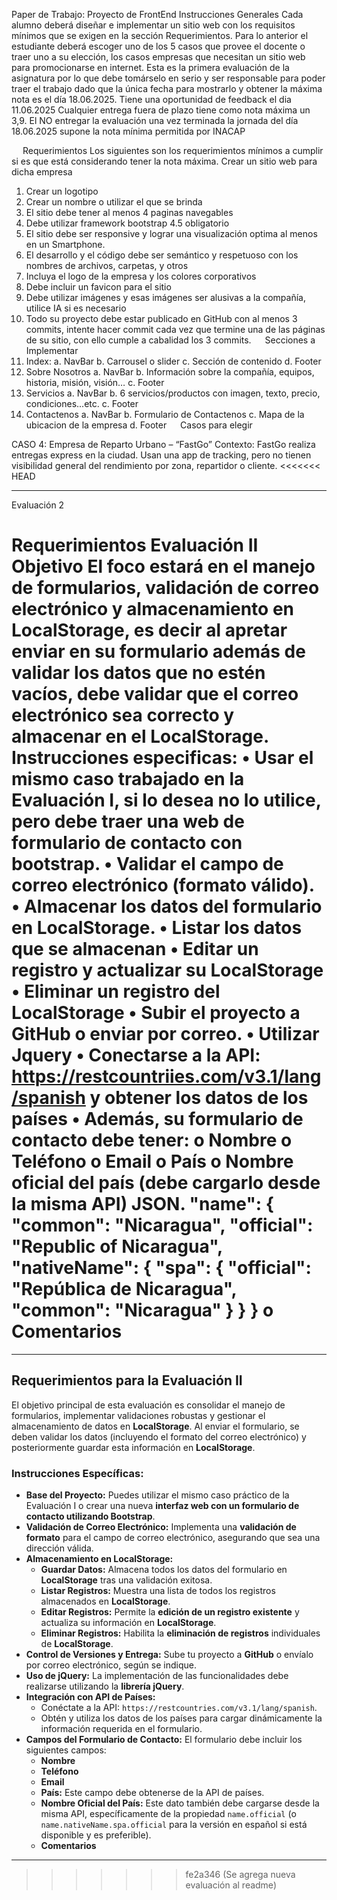  
Paper de Trabajo: Proyecto de FrontEnd
Instrucciones Generales
Cada alumno deberá diseñar e implementar un sitio web con los requisitos mínimos que se exigen en la sección Requerimientos. Para lo anterior el estudiante deberá escoger uno de los 5 casos que provee el docente o traer uno a su elección, los casos empresas que necesitan un sitio web para promocionarse en internet.
Esta es la primera evaluación de la asignatura por lo que debe tomárselo en serio y ser responsable para poder traer el trabajo dado que la única fecha para mostrarlo y obtener la máxima nota es el día 18.06.2025. Tiene una oportunidad de feedback el dia 11.06.2025
Cualquier entrega fuera de plazo tiene como nota máxima un 3,9. El NO entregar la evaluación una vez terminada la jornada del día 18.06.2025 supone la nota mínima permitida por INACAP
 
 
Requerimientos
Los siguientes son los requerimientos mínimos a cumplir si es que está considerando tener la nota máxima.
Crear un sitio web para dicha empresa
1.	Crear un logotipo
2.	Crear un nombre o utilizar el que se brinda
3.	El sitio debe tener al menos 4 paginas navegables
4.	Debe utilizar framework bootstrap 4.5 obligatorio
5.	El sitio debe ser responsive y lograr una visualización optima al menos en un Smartphone.
6.	El desarrollo y el código debe ser semántico y respetuoso con los nombres de archivos, carpetas, y otros
7.	Incluya el logo de la empresa y los colores corporativos
8.	Debe incluir un favicon para el sitio
9.	Debe utilizar imágenes y esas imágenes ser alusivas a la compañía, utilice IA si es necesario
10.	Todo su proyecto debe estar publicado en GitHub con al menos 3 commits, intente hacer commit cada vez que termine una de las páginas de su sitio, con ello cumple a cabalidad los 3 commits.  
Secciones a Implementar
1.	Index:
a.	NavBar
b.	Carrousel o slider
c.	Sección de contenido
d.	Footer
2.	Sobre Nosotros
a.	NavBar
b.	Información sobre la compañía, equipos, historia, misión, visión…
c.	Footer
3.	Servicios
a.	NavBar
b.	6 servicios/productos con imagen, texto, precio, condiciones...etc.
c.	Footer
4.	Contactenos
a.	NavBar
b.	Formulario de Contactenos
c.	Mapa de la ubicacion de la empresa
d.	Footer
 
Casos para elegir
 
CASO 4: Empresa de Reparto Urbano – “FastGo”
Contexto:
FastGo realiza entregas express en la ciudad. Usan una app de tracking, pero no tienen visibilidad general del rendimiento por zona, repartidor o cliente.
<<<<<<< HEAD

---------------------------------------------------------------------------------------------------------------------------------------------------------------
Evaluación 2 

Requerimientos Evaluación II
Objetivo
El foco estará en el manejo de formularios, validación de correo electrónico y almacenamiento en LocalStorage, es decir al apretar enviar en su formulario además de validar los datos que no estén vacíos, debe validar que el correo electrónico sea correcto y almacenar en el LocalStorage. Instrucciones especificas:
•	Usar el mismo caso trabajado en la Evaluación I, si lo desea no lo utilice, pero debe traer una web de formulario de contacto con bootstrap.
•	Validar el campo de correo electrónico (formato válido).
•	Almacenar los datos del formulario en LocalStorage.
•	Listar los datos que se almacenan
•	Editar un registro y actualizar su LocalStorage
•	Eliminar un registro del LocalStorage
•	Subir el proyecto a GitHub o enviar por correo.
•	Utilizar Jquery
•	Conectarse a la API: https://restcountriies.com/v3.1/lang/spanish y obtener los datos de los países
•	Además, su formulario de contacto debe tener:
o	Nombre
o	Teléfono
o	Email
o	País
o	Nombre oficial del país (debe cargarlo desde la misma API) JSON.
    "name": {
      "common": "Nicaragua",
      "official": "Republic of Nicaragua",
      "nativeName": {
        "spa": {
          "official": "República de Nicaragua",
          "common": "Nicaragua"
        }
      }
    }
o	Comentarios
=======
 
---

## Requerimientos para la Evaluación II

El objetivo principal de esta evaluación es consolidar el manejo de formularios, implementar validaciones robustas y gestionar el almacenamiento de datos en **LocalStorage**. Al enviar el formulario, se deben validar los datos (incluyendo el formato del correo electrónico) y posteriormente guardar esta información en **LocalStorage**.

### Instrucciones Específicas:

* **Base del Proyecto:** Puedes utilizar el mismo caso práctico de la Evaluación I o crear una nueva **interfaz web con un formulario de contacto utilizando Bootstrap**.
* **Validación de Correo Electrónico:** Implementa una **validación de formato** para el campo de correo electrónico, asegurando que sea una dirección válida.
* **Almacenamiento en LocalStorage:**
    * **Guardar Datos:** Almacena todos los datos del formulario en **LocalStorage** tras una validación exitosa.
    * **Listar Registros:** Muestra una lista de todos los registros almacenados en **LocalStorage**.
    * **Editar Registros:** Permite la **edición de un registro existente** y actualiza su información en **LocalStorage**.
    * **Eliminar Registros:** Habilita la **eliminación de registros** individuales de **LocalStorage**.
* **Control de Versiones y Entrega:** Sube tu proyecto a **GitHub** o envíalo por correo electrónico, según se indique.
* **Uso de jQuery:** La implementación de las funcionalidades debe realizarse utilizando la **librería jQuery**.
* **Integración con API de Países:**
    * Conéctate a la API: `https://restcountries.com/v3.1/lang/spanish`.
    * Obtén y utiliza los datos de los países para cargar dinámicamente la información requerida en el formulario.
* **Campos del Formulario de Contacto:** El formulario debe incluir los siguientes campos:
    * **Nombre**
    * **Teléfono**
    * **Email**
    * **País:** Este campo debe obtenerse de la API de países.
    * **Nombre Oficial del País:** Este dato también debe cargarse desde la misma API, específicamente de la propiedad `name.official` (o `name.nativeName.spa.official` para la versión en español si está disponible y es preferible).
    * **Comentarios**

---
>>>>>>> fe2a346 (Se agrega nueva evaluación al readme)
